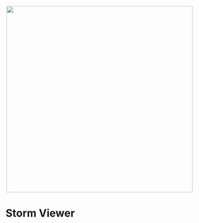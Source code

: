 <p align="center"><img src="https://github.com/neilhiddink/HwS/blob/master/00.%20Resources/banner-100.png" width="500"></p>

# Storm Viewer
